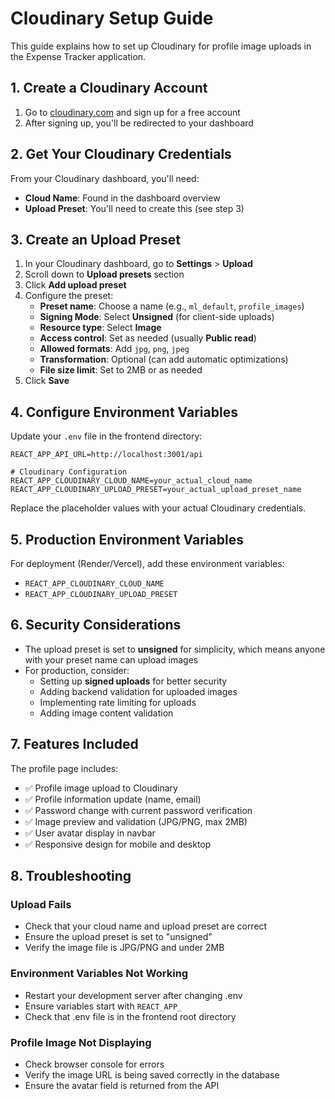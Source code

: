 # Cloudinary Setup Guide

This guide explains how to set up Cloudinary for profile image uploads in the Expense Tracker application.

## 1. Create a Cloudinary Account

1. Go to [cloudinary.com](https://cloudinary.com) and sign up for a free account
2. After signing up, you'll be redirected to your dashboard

## 2. Get Your Cloudinary Credentials

From your Cloudinary dashboard, you'll need:

- **Cloud Name**: Found in the dashboard overview
- **Upload Preset**: You'll need to create this (see step 3)

## 3. Create an Upload Preset

1. In your Cloudinary dashboard, go to **Settings** > **Upload**
2. Scroll down to **Upload presets** section
3. Click **Add upload preset**
4. Configure the preset:
   - **Preset name**: Choose a name (e.g., `ml_default`, `profile_images`)
   - **Signing Mode**: Select **Unsigned** (for client-side uploads)
   - **Resource type**: Select **Image**
   - **Access control**: Set as needed (usually **Public read**)
   - **Allowed formats**: Add `jpg`, `png`, `jpeg`
   - **Transformation**: Optional (can add automatic optimizations)
   - **File size limit**: Set to 2MB or as needed
5. Click **Save**

## 4. Configure Environment Variables

Update your `.env` file in the frontend directory:

```env
REACT_APP_API_URL=http://localhost:3001/api

# Cloudinary Configuration
REACT_APP_CLOUDINARY_CLOUD_NAME=your_actual_cloud_name
REACT_APP_CLOUDINARY_UPLOAD_PRESET=your_actual_upload_preset_name
```

Replace the placeholder values with your actual Cloudinary credentials.

## 5. Production Environment Variables

For deployment (Render/Vercel), add these environment variables:

- `REACT_APP_CLOUDINARY_CLOUD_NAME`
- `REACT_APP_CLOUDINARY_UPLOAD_PRESET`

## 6. Security Considerations

- The upload preset is set to **unsigned** for simplicity, which means anyone with your preset name can upload images
- For production, consider:
  - Setting up **signed uploads** for better security
  - Adding backend validation for uploaded images
  - Implementing rate limiting for uploads
  - Adding image content validation

## 7. Features Included

The profile page includes:

- ✅ Profile image upload to Cloudinary
- ✅ Profile information update (name, email)
- ✅ Password change with current password verification
- ✅ Image preview and validation (JPG/PNG, max 2MB)
- ✅ User avatar display in navbar
- ✅ Responsive design for mobile and desktop

## 8. Troubleshooting

### Upload Fails

- Check that your cloud name and upload preset are correct
- Ensure the upload preset is set to "unsigned"
- Verify the image file is JPG/PNG and under 2MB

### Environment Variables Not Working

- Restart your development server after changing .env
- Ensure variables start with `REACT_APP_`
- Check that .env file is in the frontend root directory

### Profile Image Not Displaying

- Check browser console for errors
- Verify the image URL is being saved correctly in the database
- Ensure the avatar field is returned from the API
